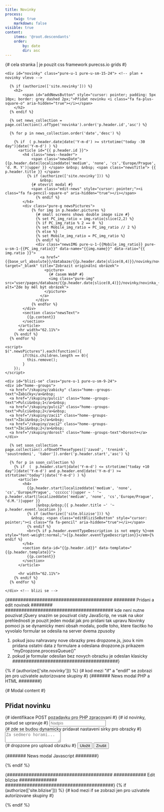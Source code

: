 ```yaml
---
title: Novinky
process:
    twig: true
    markdown: false
visible: true
content:
    items: '@root.descendants'
    order:
        by: date
        dir: asc
---
```


<div class="pure-g"> {# cela stranka | je pouzit css framework purecss.io grids #}
  
    <div id="novinky" class="pure-u-1 pure-u-sm-15-24"> <!-- plan + novinky vlevo -->

      {% if (authorize(['site.novinky'])) %}
        <h2>         
            <span id="addNewsButton" style="cursor: pointer; padding: 5px 10px; border: grey dashed 2px;">Přidat novinku <i class="fa fa-plus-square-o" aria-hidden="true"></i></span>    
        </h2>
      {% endif %}

      {% set news_collection = page.collection().ofType('novinka').order('p.header.id','asc') %}

      {% for p in news_collection.order('date','desc') %}

        {% if  ( p.header.date|date('Y-m-d') >= strtotime("today -30 day")|date('Y-m-d') ) %}
          <article id="{{ p.header.id }}">
            <h4 class="news--header">
                <span class="newsDate">{{p.header.date|localizeddate('medium', 'none', 'cs','Europe/Prague', 'd. M. Y')|upper }} </span> &nbsp; &nbsp; <span class="newsTitle"> {{ p.header.title }} </span>
              {% if (authorize(['site.novinky'])) %}
          			&nbsp;
                {# otevrit modal #}
                <span class="edit-news" style="cursor: pointer;"><i class="fa fa-pencil-square-o" aria-hidden="true"></i></span>
        		  {% endif %}
            </h4>
            <div class="pure-g newsPictures">
                {% for img in p.header.pictures %}
                  {# small screens shows double image size #}
                  {% set PC_img_ratio = img.ratio|slice(2,2) %}
                  {% if PC_img_ratio % 2 == 0  %}
                  {% set Mobile_img_ratio = PC_img_ratio // 2 %}
                  {% else %}
                  {% set Mobile_img_ratio = PC_img_ratio %}
                  {% endif %}
                  <div class="newsIMG pure-u-1-{{Mobile_img_ratio}} pure-u-sm-1-{{PC_img_ratio}}" data-name="{{img.name}}" data-ratio="{{ img.ratio }}">
                    <a href="{{base_url_absolute}}/databaze/{{p.header.date|slice(0,4)}}/novinky/novinka_{{p.header.id}}/img/{{img.name}}" target="_blank" title="Zobrazit originální obrázek">
                      <picture>
                        {# časem WebP #}
                        <img class="pure-img" src="user/pages/databaze/{{p.header.date|slice(0,4)}}/novinky/novinka_{{p.header.id}}/img/preview_{{img.name}}" alt="Zde by měl být obrázek">
                      </picture>
                    </a>
                  </div>
                {% endfor %}
            </div>
            <section class="newsText">
              {{p.content}}
            </section>
          </article>
          <hr width="62.11%">
        {% endif %}
      {% endfor %}
    
    <script>
    $(".newsPictures").each(function(){
            if(this.children.length == 0){
              this.remove();
            }
        });
    </script>
   </div> <!-- plan + novinky -->


    <div id="blizi-se" class="pure-u-1 pure-u-sm-9-24">
    <div id="home--groups">
      <a href="/skupiny/zabicky" class="home--groups-text">Žabičky</a>&nbsp;
      <a href="/skupiny/pulci1" class="home--groups-text">Pulci&nbsp;1</a>&nbsp;
      <a href="/skupiny/pulci2" class="home--groups-text">Pulci&nbsp;2</a>&nbsp;
      <a href="/skupiny/zaci1" class="home--groups-text">Žáci&nbsp;1</a>&nbsp;
      <a href="/skupiny/zaci2" class="home--groups-text">Žáci&nbsp;2</a>&nbsp;
      <a href="/skupiny/dorost" class="home--groups-text">Dorost+</a>
    </div>

      {% set soon_collection = page.collection().ofOneOfTheseTypes(['zavod', 'trenink', 'soustredeni', 'tabor']).order('p.header.start','asc') %}

      {% for p in soon_collection %}
        {% if  (  p.header.start|date('Y-m-d') <= strtotime("today +10 day")|date('Y-m-d') and p.header.end|date('Y-m-d') >= strtotime("today")|date('Y-m-d') ) %}
          <article>
            <h4>
              {{p.header.start|localizeddate('medium', 'none', 'cs','Europe/Prague', 'cccccc')|upper ~ ' '~ p.header.start|localizeddate('medium', 'none', 'cs','Europe/Prague', 'd.M.')|upper }}
                  |&nbsp;&nbsp;{{ p.header.title ~' '~ p.header.event.location }} 
              {% if (authorize(['site.blizise'])) %}
                &nbsp; <span class="editBliziSeButton" style="cursor: pointer;"><i class="fa fa-pencil" aria-hidden="true"></i></span>
              {% endif %}
              <br>{% if p.header.eventTypeDescription is not empty %}<em style="font-weight:normal;">{{p.header.eventTypeDescription}}</em>{% endif %}
            </h4>
            <section data-id="{{p.header.id}}" data-template="{{p.header.template}}">
              {{p.content}}
            </section>
          </article>

          <hr width="62.11%">
        {% endif %}
      {% endfor %}

    </div> <!-- blizi se -->

</div> <!-- uzavira celou stranku , pure-g -->


{#######################################
######## Pridani a edit novinek ########
########################################
kde neni nutne pouzivat jQuery snazim se pouzivat cisty JavaScrip, ne vsak na ukor prehlednosti
je pouzit jeden modal jak pro pridani tak upravu Novinky
pomoci js se dynamicky meni obsah modalu, podle toho, ktere tlacitko ho vyvolalo
formular se odesila na server dvema zpusoby
1. pokud jsou nahravany nove obrazky pres dropzone.js, jsou k nim pridana
ostatni data z formulare a odeslana dropzone.js prikazem "myDropzone.processQueue()"
2. pokud je formular odesilan bez novych obrazku je odeslan klasicky 
#######################################}

{% if (authorize(['site.novinky'])) %} {# kod mezi "if" a "endif" se zobrazi jen pro uzivatele autorizovane skupiny #}
{####### News modal PHP a HTML ########}
<div id="NewsModal" class="news--modal">
  {# Modal content #}
  <div id="NewsModalContent" class="news--modal-content">
    <h2 id="News--header">Přidat novinku</h2>
    <form id="News--form" enctype="multipart/form-data" method="post" action="/php/news">
      <input id="News--POST-type" name="POST_type" type="hidden" value="addNews">  {# identifikace POST pozadavku pro PHP zpracovani #}
      <input id="News--id" name="id" type="hidden" value="">  {# id novinky, pokud se upravuje #}
      <input id="News--date" name="date" type="hidden" value="">
      <input type="text" id="News--title" name="title"  placeholder="Nadpis" value="">
      <div id="News--pictures"> {# zde se budou dynamicky pridavat nastaveni sirky pro obrazky #}
      </div>
      <textarea id="News--content" name="content"  placeholder="Za sedmero horami..." ></textarea>
      <div class="dropzone" id="NewsDropzone"></div> {# dropzone pro upload obrazku #}
      <button type="button" class="special" id="News--submit-all">Uložit</button>
      <button type="button" id="News--close">Zrušit</button>
      <span id="News--deleteButtonSpan"></span>
    </form>
    <div id="News--responseText" style="color:red"></div>
  </div> <!-- modal content -->
</div> <!-- modal -->

{####### News modal Javascript ########}
<script>
/* inicializace prekladace z HTML zpet na markdown */
const News_turndownService = new TurndownService({
  headingStyle: 'atx',
  emDelimiter: '*',
});
/* inicializace text editoru */
var News_simplemde = new SimpleMDE({ element: document.getElementById("News--content"),
                                spellChecker: false,
                                status: false});

/* vars*/
  var News_deleteButtonSpan = document.getElementById("News--deleteButtonSpan"),
      News_header = document.getElementById("News--header"),
      News_POST_type = document.getElementById("News--POST-type"),
      News_id = document.getElementById("News--id"),
      News_date = document.getElementById("News--date"),
      News_title = document.getElementById("News--title"),
      News_pictures = document.getElementById("News--pictures"),
      News_modal = document.getElementById('NewsModal'),
      News_ModalContent = document.getElementById('NewsModalContent'),
      News_responseText = document.getElementById('News--responseText');

// pokud se klikne na zrusit, zavre se modal
    document.getElementById("News--close").onclick = function(e) {
        News_modal.style.display = "none";
        News_title.value = ""; //vymaz nazvu
        News_pictures.innerHTML = "";//vymaze vsechny obrazky z modal
        News_simplemde.value(""); //vymaz textoveho editoru
        News_deleteButtonSpan.innerHTML = ""; //vymaze delete tlacitko
        News_responseText.innerHTML = "";
    }
      
       // pokud se klikne mimo modal, zavre se 
  /*  window.onclick = function(event) {
        if (event.target == News_modal) {
            News_modal.style.display = "none";
        }
    }*/

/**** Pridani Novinky ****/
    // kdyz se zmackne tlaticko "+", otevre se modal, pobiha prepis informaci, pokud byl predtim otevren modal pro edit novinky
    document.getElementById("addNewsButton").onclick = function() {       
        News_POST_type.value = "addNews"; //inicializace POST pozadavku pro PHP zpracovani
        News_header.innerHTML = "Přidat novinku";  //inicializace - Nadpis
        $(News_modal).scrollTop(0);
        News_modal.style.display = "block"; //zobrazi modal
        News_simplemde.codemirror.refresh(); //inicializuje textovy iditor
    }
    
   

/**** Edit Novinky ****/
$(".edit-news").click(function(){
    News_POST_type.value = "updateNews"; //nacte do skryteho "form input" typ POST pozadavku pro PHP zpracovani
    News_header.innerHTML = "Upravit novinku"; //inicializace - Nadpis

    var novinka = $(this).closest("article")[0]; //nacte tag arcitle obalujici novinku, ktery je nejbize tlacitku (cestuje nahoru po DOM)
    News_id.value = novinka.id; //nacte do skryteho "form input" ID novinky, kvuli PHP zpracovani
    News_date.value = novinka.querySelector(".newsDate").innerHTML; //nacte do skryteho "form input" datum novinky, kvuli PHP zpracovani
    News_title.value = novinka.querySelector(".newsTitle").innerHTML.trim() ; //nacte nazev
    News_simplemde.value( News_turndownService.turndown(novinka.querySelector("section").innerHTML.trim() ) ); //nacte text novinky, prevede HTML zpet na markdown a vlozi do text editoru

    /* pro kazdy ubrazek v novince vytvori "select", kde se da vybrat kolik max stranky bude obrazek zabirat */
    $(novinka).find(".newsIMG").each(function(img_index) { //foreach cyklus pro obrazky v novince
        var select = document.createElement('div'); //vytvori div a naplni ho nazvem obrazku a "select", zaroven obsahuje "class" a "value" pro zpracovani formulare
        select.innerHTML = '<input type="hidden" class="News--img-delete-input News--img-settings" name="img['+ img_index +'][img_delete]" value="false">' +
                           '<div class="News--img-delete"><i class="fa fa-trash-o" aria-hidden="true"></i></div>' +
                           '<input class="News--img-settings" name="img['+ img_index +'][img_name]" type="hidden" value="'+ this.getAttribute("data-name") + '">' +
                           '<select class="News--img-settings" name="img['+ img_index +'][img_ratio]" id="' + novinka.id + '_' + img_index + '">' +
                              '<option value="1/1">1/1</option>' +
                              '<option value="1/2">1/2</option>' +
                              '<option value="1/4">1/4</option>' +
                              '<option value="1/8">1/8</option>' +
                            '</select>';
        select.innerHTML += '<label class="News--img-label" for="' + novinka.id + '_' + img_index + '">' + this.getAttribute("data-name").slice(11) + '</label>'; //popisek, nazev obrazku oriznut o timestamp
        News_pictures.appendChild(select); //vlozi do modalu
        document.getElementById(novinka.id + '_' + img_index).value = this.getAttribute("data-ratio"); //v modulu vybere v "select" hodnutu, ktera byla nastavena v novince
     });

     /* smazani obrazku */
     $(".News--img-delete").click(function(){
         var delete_img = this.parentElement.querySelector(".News--img-delete-input");
         if(delete_img.value == "true"){
           this.parentElement.style.backgroundColor = "white";
           delete_img.value = "false";
         }
         else {
           this.parentElement.style.backgroundColor = "#ff2d2d";
           delete_img.value = "true";
          }
     })
     /* prida tlacitko pro smazani novinky*/
       News_deleteButtonSpan.innerHTML = '<button type="button" id="deleteNewsButton"><i class="fa fa-trash-o" aria-hidden="true"></i></button>';
     
    $(News_modal).scrollTop(0);
    News_modal.style.display = "block"; // zobrazi modal
    News_simplemde.codemirror.refresh(); //inicializace textovy editor
});

  function showLoader(){
    var newsDropzone = document.getElementById('NewsDropzone');
    newsDropzone.style.border = "none";
    newsDropzone.innerHTML = '<div class="loader">Odesílám</div>';
  }

  function showError(){
    News_ModalContent.innerHTML = '<div class="ajaxError">' +
                                  '<div class="ajaxErrorText" >Něco se pokazilo..</div><hr><br>' +
                                  '<button class="ajaxErrorButton"  type="button" onclick="window.location.replace(location.href)"><i class="fafa-refresh" aria-hidden="true"></i>&nbsp;Obnovit stránku</button><br><br>' +
                                  '<div class="ajaxErrorNote">Zkontrolujte <i>console.log</i> nebo kontaktujte správce stránek.</div>' +
                                  '</div>';
    console.log(file);
    console.log(errorMessage);
    console.log(xhr);
    
  }

  function appendForm(formData){
    formData.append("POST_type", News_POST_type.value );
    formData.append("title", News_title.value );
    formData.append("id", News_id.value );
    formData.append("date", News_date.value );
    formData.append("content", News_simplemde.value() );
    
    var img_arr = $(".News--img-settings");
    for ( index = 0; index < img_arr.length; index++ ) {
      formData.append(img_arr[index].getAttribute("name"), $(img_arr[index]).val());
    }
  }
/*****************************/
/*** POST odeslání novinky ***/
/*****************************/

// pro odeslání obrázků použit dropzone.js
  var myDropzone = new Dropzone("div#NewsDropzone", {
      url: "/php/news",   //kam posila
      autoProcessQueue: false, //zakaze defaultni zpracovani
      uploadMultiple: true,  // nahravani vice souboru
      parallelUploads: 10,
      maxFiles: 10,
      maxFilesize: 20, //v MB
      acceptedFiles: "image/jpeg, image/png, image/gif",
      addRemoveLinks: true, //lze odstranit nahrany soubor
      init: function() {
          var myDropzone = this;
          /**************************/
          /** Zpracovani formulare **/
          /**************************/
          document.getElementById("News--submit-all").onclick = function (e) {

              if( News_title.value == '' || News_simplemde.value() == '' ){ //pokud je nadpis nebo text novinky prazdny
                alert('Musí být vyplněn název a text novinky.');
              }
              else{
                // pokud v dropzone nejsou soubory, odesle se formular
                if (myDropzone.getQueuedFiles().length <= 0) { 

                    var formData = new FormData();
                      appendForm(formData);
                      showLoader();
                      $.ajax({
                          url: "/php/news",
                          type: "POST",
                          data: formData,
                          processData: false,
                          contentType: false,
                          success: function ()
                          {  window.location.replace(location.href);
                          },
                          error: function (xhr, desc, err){
                            showError();
                          }
                      });
                }
                // pokud jsou, odeslou se obrazky
                else {
                    myDropzone.processQueue();
                }
              }
          };
         //k odeslanym obrazkum se pridaji i zbyle data
                    myDropzone.on("sendingmultiple", function(data, xhr, formData) {
                        // jmena souboru kvuli zpracovani
                        for (var index = 0; index < myDropzone.files.length; index++) {
                            var file = myDropzone.files[index];
                            if (file.type == "image/jpeg" || file.type == "image/png" || file.type == "image/gif"){
                              formData.append('dropzone_files[]', file.name );
                            }
                          }
                        // ostatni
                        appendForm(formData);
                    });
                    myDropzone.on("queuecomplete", function() {
                        if ( myDropzone.files[0].status != Dropzone.SUCCESS ) {
                            // solve for dropzone.js bug : https://github.com/enyo/dropzone/issues/578
                            // if the first file is invalid then do nothing
                            // this event has been fired prematurely
                        } else {
                             showLoader();
                        }     
                    });
                    myDropzone.on("successmultiple", function() {
                        window.location.replace(location.href);
                    });
                    myDropzone.on('error', function(file, errorMessage, xhr) {
                      if(errorMessage){
                        News_responseText.innerHTML = "<br>" . errorMessage;
                      }
                      else if(xhr.responseText){
                        News_responseText.innerHTML = "<br>" . xhr.responseText;
                      }
                      else{
                        showError();
                      }
                    });
        
      } // } init function

    }) // }) dropzone

/**** Delete Novinky ****/
document.getElementById("News--deleteButtonSpan").onclick = function(e) {
    if( e.target.id = "deleteNewsButton"){
      if (confirm("Smazat novinku?") == true) {
        var deleteNewsForm = new FormData();
          deleteNewsForm.append("POST_type", "deleteNews" );
          deleteNewsForm.append("id", News_id.value );
          showLoader();
          
          $.ajax({
              url: "/php/news",
              type: "POST",
              data: deleteNewsForm,
              processData: false,
              contentType: false,
              success: function (){ 
                window.location.replace(location.href);
              },
              error: function (xhr, desc, err){
                showError();
                 }
          });

      }

    }
}

</script>

{% endif %}

{#######################################
############ Edit blizise ##############
########################################}
{% if (authorize(['site.blizise'])) %} {# kod mezi if se zobrazi jen pro uzivatele autorizovane skupiny #}
  <script>
    /* inicializace prekladace z HTML zpet na markdown "Turndown"*/
    const editBliziSe_turndownService = new TurndownService({
      headingStyle: 'atx', //mění defaultni zobrazení nadpisu na ten pouzivany v gravu
      emDelimiter: '*',
    
    });

  $(".editBliziSeButton").click(function(){
      this.style.display = "none";  //schova ikonu na upravu
      var content = this.parentElement.parentElement.querySelector("section") //nacte tag obsahujici text blizi se
      var content_text = content.innerHTML.trim(); //ulozi stary text a odstihne ze zacatku a konce bile znaky
      content.innerHTML = '<form method="post" action="/php/blizise">' +  //nahradi text blizi se formularem na upravu
                            '<input name="POST_type" type="hidden" value="editBliziSe">' +
                            '<input name="id" type="hidden" value="'+ content.getAttribute("data-id") +'">' +
                            '<input name="template" type="hidden" value="'+ content.getAttribute("data-template") +'">' +
                            '<textarea name="content"></textarea>' +
                            '<button class="saveBlizise special fit" type="submit" style="margin-top: 1em">Uložit</button>' +
                            '<div class="pure-g">' +
                            '<div class="pure-u-4-24">' +
                            '<button class="regenerateBliziSe fit small" type="button"><i class="fa fa-refresh" aria-hidden="true"></i></button>' +
                            '</div>' +
                            '<div class="pure-u-1-24">&nbsp;</div>'+
                            '<div class="pure-u-18-24">' +
                            '<button class="editBliziSeCancel fit small" type="button">Zrušit</button>' +
                            '</div>' +
                            '</div>' +
                            '</form>';

      var editBliziSe_simplemde = new SimpleMDE({ element: content.querySelector("textarea"), //misto textarea nacte markdown editor
                                   spellChecker: false,
                                   status: false});
      editBliziSe_simplemde.value( editBliziSe_turndownService.turndown(content_text) ); //nahraje do editoru drive ulozeny text, ktery zkonvertuje z html tagu z5 na markdown pomoci .js knihovny "turndown"

      $(".editBliziSeCancel").click(function(e){ //tlacitko pro zruseni
        e.stopPropagation(); //zastavi propagaci click eventu aby se neodesilal formular pres tlacitko submit
        content.innerHTML = content_text; //vrati drive ulozeny text
        $(".editBliziSeButton").css("display", "inline"); //zobrazi tlacitko pro edit
      })

      $(".saveBlizise").click(function(e){
          e.preventDefault(); //zabrani defaultnimu odeslani formulare
          e.stopPropagation();
          var bliziseForm = new FormData($(this).closest("form")[0]);
          bliziseForm.append("content", editBliziSe_simplemde.value() );
          $.ajax({
              url: "/php/blizise",
              type: "POST",
              data: bliziseForm,
              processData: false,
              contentType: false,
              success: function ()
              {  window.location.replace(location.href);
              },
              error: function (xhr, desc, err){
                console.log(err);
                console.log(desc);
                console.log(xhr);
              }
          });
      });

      $(".regenerateBliziSe").click(function(e){ //tlacitko pro zruseni
        var bliziseForm = new FormData($(this).closest("form")[0]);
        bliziseForm.append("regenerate", true );
        $.ajax({
              url: "/php/blizise",
              type: "POST",
              data: bliziseForm,
              processData: false,
              contentType: false,
              success: function ()
              {  window.location.replace(location.href);
              },
              error: function (xhr, desc, err){
                console.log(err);
                console.log(desc);
                console.log(xhr);
              }
          });
      })
  });
  </script>
{% endif %}
